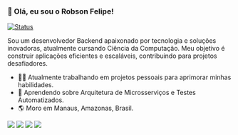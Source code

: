 ### 👋 Olá, eu sou o Robson Felipe!

<p align="left">
  <a href="https://github.com/felipemir">
    <img src="https://img.shields.io/badge/Status-Buscando_novas_oportunidades-brightgreen" alt="Status"/>
  </a>
</p>

Sou um desenvolvedor Backend apaixonado por tecnologia e soluções inovadoras, atualmente cursando Ciência da Computação. Meu objetivo é construir aplicações eficientes e escaláveis, contribuindo para projetos desafiadores.

- 👨‍💻 Atualmente trabalhando em projetos pessoais para aprimorar minhas habilidades.
- 🌱 Aprendendo sobre Arquitetura de Microsserviços e Testes Automatizados.
- 🌎 Moro em Manaus, Amazonas, Brasil.

<p align="left">
  <a href="https://wa.me/5592993740299" target="_blank"><img src="https://img.shields.io/badge/WhatsApp-25D366?style=for-the-badge&logo=whatsapp&logoColor=white" target="_blank"></a>
  <a href="https://www.linkedin.com/in/robsonfelipemir//" target="_blank"><img src="https://img.shields.io/badge/-LinkedIn-%230077B5?style=for-the-badge&logo=linkedin&logoColor=white" target="_blank"></a>
  <a href ="mailto:robsonfelipeorg@gmail.com"><img src="https://img.shields.io/badge/-Gmail-%23333?style=for-the-badge&logo=gmail&logoColor=white" target="_blank"></a>
  <a href="https://instagram.com/_lipe_26" target="_blank"><img src="https://img.shields.io/badge/-Instagram-%23E4405F?style=for-the-badge&logo=instagram&logoColor=white" target="_blank"></a>
</p>
